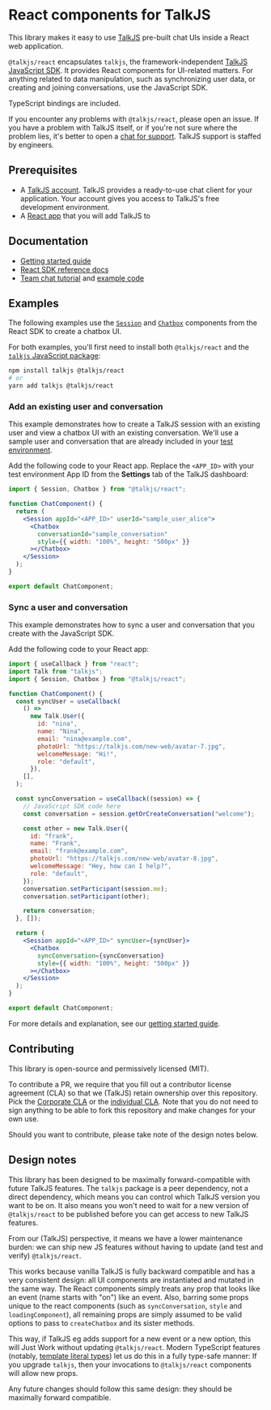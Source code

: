 # React components for TalkJS

This library makes it easy to use [TalkJS](https://talkjs.com) pre-built chat UIs inside a React web application.

`@talkjs/react` encapsulates `talkjs`, the framework-independent [TalkJS JavaScript SDK](https://talkjs.com/docs/Reference/JavaScript_Chat_SDK). It provides React components for UI-related matters. For anything related to data manipulation, such as synchronizing user data, or creating and joining conversations, use the JavaScript SDK.

TypeScript bindings are included.

If you encounter any problems with `@talkjs/react`, please open an issue. If you have a problem with TalkJS itself, or if you're not sure where the problem lies, it's better to open a [chat for support](https://talkjs.com/?chat). TalkJS support is staffed by engineers.

## Prerequisites

- A [TalkJS account](https://talkjs.com/dashboard/login). TalkJS provides a ready-to-use chat client for your application. Your account gives you access to TalkJS's free development environment.
- A [React app](https://react.dev/learn/start-a-new-react-project) that you will add TalkJS to

## Documentation

- [Getting started guide](https://talkjs.com/docs/Getting_Started/Frameworks/React/)
- [React SDK reference docs](https://talkjs.com/docs/Reference/React_SDK/Installation/)
- [Team chat tutorial](https://talkjs.com/resources/how-to-use-talkjs-to-create-a-team-chat-with-channels/) and [example code](https://github.com/talkjs/talkjs-examples/tree/master/react/remote-work-demo)

## Examples

The following examples use the [`Session`](https://talkjs.com/docs/Reference/React_SDK/Components/Session/) and [`Chatbox`](https://talkjs.com/docs/Reference/React_SDK/Components/Chatbox/) components from the React SDK to create a chatbox UI.

For both examples, you'll first need to install both `@talkjs/react` and the [`talkjs` JavaScript package](https://www.npmjs.com/package/talkjs):

```sh
npm install talkjs @talkjs/react
# or
yarn add talkjs @talkjs/react
```

### Add an existing user and conversation

This example demonstrates how to create a TalkJS session with an existing user and view a chatbox UI with an existing conversation. We'll use a sample user and conversation that are already included in your [test environment](https://talkjs.com/docs/Features/Environments/).

Add the following code to your React app. Replace the `<APP_ID>` with your test environment App ID from the **Settings** tab of the TalkJS dashboard:

```jsx
import { Session, Chatbox } from "@talkjs/react";

function ChatComponent() {
  return (
    <Session appId="<APP_ID>" userId="sample_user_alice">
      <Chatbox
        conversationId="sample_conversation"
        style={{ width: "100%", height: "500px" }}
      ></Chatbox>
    </Session>
  );
}

export default ChatComponent;
```

### Sync a user and conversation

This example demonstrates how to sync a user and conversation that you create with the JavaScript SDK.

Add the following code to your React app:

```jsx
import { useCallback } from "react";
import Talk from "talkjs";
import { Session, Chatbox } from "@talkjs/react";

function ChatComponent() {
  const syncUser = useCallback(
    () =>
      new Talk.User({
        id: "nina",
        name: "Nina",
        email: "nina@example.com",
        photoUrl: "https://talkjs.com/new-web/avatar-7.jpg",
        welcomeMessage: "Hi!",
        role: "default",
      }),
    [],
  );

  const syncConversation = useCallback((session) => {
    // JavaScript SDK code here
    const conversation = session.getOrCreateConversation("welcome");

    const other = new Talk.User({
      id: "frank",
      name: "Frank",
      email: "frank@example.com",
      photoUrl: "https://talkjs.com/new-web/avatar-8.jpg",
      welcomeMessage: "Hey, how can I help?",
      role: "default",
    });
    conversation.setParticipant(session.me);
    conversation.setParticipant(other);

    return conversation;
  }, []);

  return (
    <Session appId="<APP_ID>" syncUser={syncUser}>
      <Chatbox
        syncConversation={syncConversation}
        style={{ width: "100%", height: "500px" }}
      ></Chatbox>
    </Session>
  );
}

export default ChatComponent;
```

For more details and explanation, see our [getting started guide](/Getting_Started/Frameworks/React/).

## Contributing

This library is open-source and permissively licensed (MIT).

To contribute a PR, we require that you fill out a contributor license agreement (CLA) so that we (TalkJS) retain ownership over this repository. Pick the [Corporate CLA](corporate_contributor_license_agreement.md) or the [individual CLA](individual_contributor_license_agreement.md). Note that you do not need to sign anything to be able to fork this repository and make changes for your own use.

Should you want to contribute, please take note of the design notes below.

## Design notes

This library has been designed to be maximally forward-compatible with future TalkJS features. The `talkjs` package is a peer dependency, not a direct dependency, which means you can control which TalkJS version you want to be on. It also means you won't need to wait for a new version of `@talkjs/react` to be published before you can get access to new TalkJS features.

From our (TalkJS) perspective, it means we have a lower maintenance burden: we can ship new JS features without having to update (and test and verify) `@talkjs/react`.

This works because vanilla TalkJS is fully backward compatible and has a very consistent design: all UI components are instantiated and mutated in the same way. The React components simply treats any prop that looks like an event (name starts with "on") like an event. Also, barring some props unique to the react components (such as `syncConversation`, `style` and `loadingComponent`), all remaining props are simply assumed to be valid options to pass to `createChatbox` and its sister methods.

This way, if TalkJS eg adds support for a new event or a new option, this will Just Work without updating `@talkjs/react`. Modern TypeScript features (notably, [template literal types](https://www.typescriptlang.org/docs/handbook/2/template-literal-types.html)) let us do this in a fully type-safe manner: If you upgrade `talkjs`, then your invocations to `@talkjs/react` components will allow new props.

Any future changes should follow this same design: they should be maximally forward compatible.
